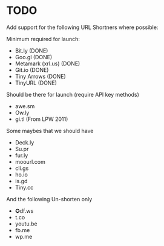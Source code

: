 TODO
====

Add support for the following URL Shortners where possible:

Minimum required for launch:

- Bit.ly (DONE)
- Goo.gl (DONE)
- Metamark (xrl.us) (DONE)
- Git.io (DONE)
- Tiny Arrows (DONE)
- TinyURL (DONE)

Should be there for launch (require API key methods)

- awe.sm
- Ow.ly
- gi.tl (From LPW 2011)

Some maybes that we should have

- Deck.ly
- Su.pr
- fur.ly
- moourl.com
- cli.gs
- ho.io
- is.gd
- Tiny.cc

And the following Un-shorten only

- ✪df.ws
- t.co
- youtu.be
- fb.me
- wp.me
